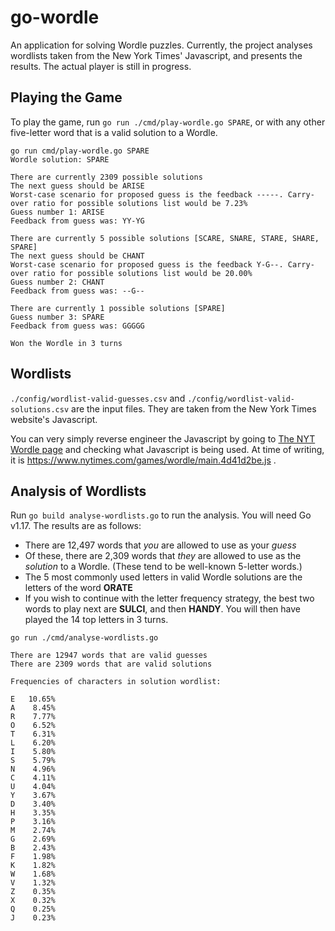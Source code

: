 # go-wordle

An application for solving Wordle puzzles. Currently, the project analyses wordlists taken from the New York Times'
Javascript, and presents the results. The actual player is still in progress.

## Playing the Game

To play the game, run `go run ./cmd/play-wordle.go SPARE`, or with any other five-letter word that is a valid solution
to a Wordle.

```
go run cmd/play-wordle.go SPARE
Wordle solution: SPARE

There are currently 2309 possible solutions
The next guess should be ARISE
Worst-case scenario for proposed guess is the feedback -----. Carry-over ratio for possible solutions list would be 7.23%
Guess number 1: ARISE
Feedback from guess was: YY-YG

There are currently 5 possible solutions [SCARE, SNARE, STARE, SHARE, SPARE]
The next guess should be CHANT
Worst-case scenario for proposed guess is the feedback Y-G--. Carry-over ratio for possible solutions list would be 20.00%
Guess number 2: CHANT
Feedback from guess was: --G--

There are currently 1 possible solutions [SPARE]
Guess number 3: SPARE
Feedback from guess was: GGGGG

Won the Wordle in 3 turns

```

## Wordlists

`./config/wordlist-valid-guesses.csv` and `./config/wordlist-valid-solutions.csv` are the input files. They are taken from
the New York Times website's Javascript.

You can very simply reverse engineer the Javascript by going to
[The NYT Wordle page](https://www.nytimes.com/games/wordle/index.html)
and checking what Javascript is being used. At time of writing, it is
https://www.nytimes.com/games/wordle/main.4d41d2be.js .

## Analysis of Wordlists

Run `go build analyse-wordlists.go` to run the analysis. You will need Go v1.17. The results are as follows:

- There are 12,497 words that _you_ are allowed to use as your _guess_
- Of these, there are 2,309 words that _they_ are allowed to use as the _solution_ to a Wordle. (These tend to be
well-known 5-letter words.)
- The 5 most commonly used letters in valid Wordle solutions are the letters of the word **ORATE**
- If you wish to continue with the letter frequency strategy, the best two words to play next are **SULCI**, and then
**HANDY**. You will then have played the 14 top letters in 3 turns.

```
go run ./cmd/analyse-wordlists.go

There are 12947 words that are valid guesses
There are 2309 words that are valid solutions

Frequencies of characters in solution wordlist:

E	10.65%
A	 8.45%
R	 7.77%
O	 6.52%
T	 6.31%
L	 6.20%
I	 5.80%
S	 5.79%
N	 4.96%
C	 4.11%
U	 4.04%
Y	 3.67%
D	 3.40%
H	 3.35%
P	 3.16%
M	 2.74%
G	 2.69%
B	 2.43%
F	 1.98%
K	 1.82%
W	 1.68%
V	 1.32%
Z	 0.35%
X	 0.32%
Q	 0.25%
J	 0.23%
```
